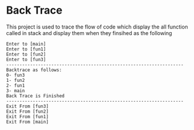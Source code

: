 # Back Trace
This project is used to trace the flow of code which display the all function called in stack and display them when they finsihed as the following

```
Enter to [main]
Enter to [fun1]
Enter to [fun2]
Enter to [fun3]
-------------------------------------------------------------------
Backtrace as follows:
0- fun3
1- fun2
2- fun1
3- main
Back Trace is Finished
-------------------------------------------------------------------
Exit From [fun3]
Exit From [fun2]
Exit From [fun1]
Exit From [main]
```
